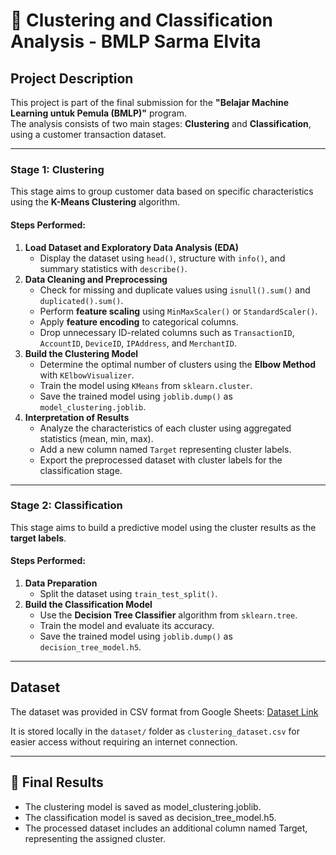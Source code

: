 # 🧩 Clustering and Classification Analysis - BMLP Sarma Elvita

## Project Description
This project is part of the final submission for the **"Belajar Machine Learning untuk Pemula (BMLP)"** program.  
The analysis consists of two main stages: **Clustering** and **Classification**, using a customer transaction dataset.

---

### Stage 1: Clustering
This stage aims to group customer data based on specific characteristics using the **K-Means Clustering** algorithm.

#### Steps Performed:
1. **Load Dataset and Exploratory Data Analysis (EDA)**
   - Display the dataset using `head()`, structure with `info()`, and summary statistics with `describe()`.
2. **Data Cleaning and Preprocessing**
   - Check for missing and duplicate values using `isnull().sum()` and `duplicated().sum()`.
   - Perform **feature scaling** using `MinMaxScaler()` or `StandardScaler()`.
   - Apply **feature encoding** to categorical columns.
   - Drop unnecessary ID-related columns such as `TransactionID`, `AccountID`, `DeviceID`, `IPAddress`, and `MerchantID`.
3. **Build the Clustering Model**
   - Determine the optimal number of clusters using the **Elbow Method** with `KElbowVisualizer`.
   - Train the model using `KMeans` from `sklearn.cluster`.
   - Save the trained model using `joblib.dump()` as `model_clustering.joblib`.
4. **Interpretation of Results**
   - Analyze the characteristics of each cluster using aggregated statistics (mean, min, max).
   - Add a new column named `Target` representing cluster labels.
   - Export the preprocessed dataset with cluster labels for the classification stage.

---

### Stage 2: Classification
This stage aims to build a predictive model using the cluster results as the **target labels**.

#### Steps Performed:
1. **Data Preparation**
   - Split the dataset using `train_test_split()`.
2. **Build the Classification Model**
   - Use the **Decision Tree Classifier** algorithm from `sklearn.tree`.
   - Train the model and evaluate its accuracy.
   - Save the trained model using `joblib.dump()` as `decision_tree_model.h5`.

---

## Dataset
The dataset was provided in CSV format from Google Sheets: [Dataset Link](https://drive.google.com/file/d/1SxI04CR9TCu47sPxOu9bzbflwIfGZ3GZ/view?usp=sharing)

It is stored locally in the `dataset/` folder as `clustering_dataset.csv` for easier access without requiring an internet connection.

---

## 🏁 Final Results
- The clustering model is saved as model_clustering.joblib.
- The classification model is saved as decision_tree_model.h5.
- The processed dataset includes an additional column named Target, representing the assigned cluster.
